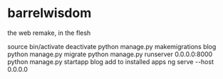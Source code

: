 # barrelwisdom
the web remake, in the flesh

source bin/activate
deactivate
python manage.py makemigrations blog
python manage.py migrate
python manage.py runserver 0.0.0.0:8000
python manage.py startapp blog
  add to installed apps
ng serve --host 0.0.0.0